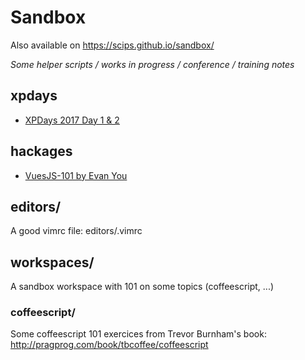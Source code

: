 # Sandbox

Also available on https://scips.github.io/sandbox/

*Some helper scripts / works in progress / conference / training notes*

## xpdays

* [XPDays 2017 Day 1 & 2](xpdays/)

## hackages

* [VuesJS-101 by Evan You](hackages/vuejs101/)

## editors/

A good vimrc file: editors/.vimrc

## workspaces/

A sandbox workspace with 101 on some topics (coffeescript, ...)

### coffeescript/

Some coffeescript 101 exercices from Trevor Burnham's book: http://pragprog.com/book/tbcoffee/coffeescript

